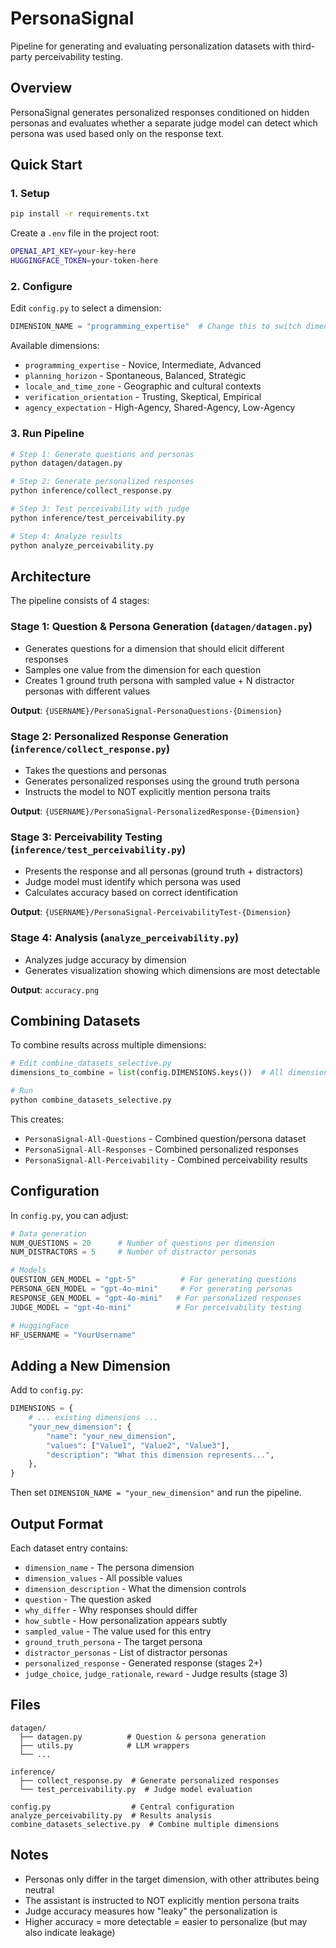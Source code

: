 # PersonaSignal

Pipeline for generating and evaluating personalization datasets with third-party perceivability testing.

## Overview

PersonaSignal generates personalized responses conditioned on hidden personas and evaluates whether a separate judge model can detect which persona was used based only on the response text.

## Quick Start

### 1. Setup

```bash
pip install -r requirements.txt
```

Create a `.env` file in the project root:

```bash
OPENAI_API_KEY=your-key-here
HUGGINGFACE_TOKEN=your-token-here
```

### 2. Configure

Edit `config.py` to select a dimension:

```python
DIMENSION_NAME = "programming_expertise"  # Change this to switch dimensions
```

Available dimensions:

- `programming_expertise` - Novice, Intermediate, Advanced
- `planning_horizon` - Spontaneous, Balanced, Strategic
- `locale_and_time_zone` - Geographic and cultural contexts
- `verification_orientation` - Trusting, Skeptical, Empirical
- `agency_expectation` - High-Agency, Shared-Agency, Low-Agency

### 3. Run Pipeline

```bash
# Step 1: Generate questions and personas
python datagen/datagen.py

# Step 2: Generate personalized responses
python inference/collect_response.py

# Step 3: Test perceivability with judge
python inference/test_perceivability.py

# Step 4: Analyze results
python analyze_perceivability.py
```

## Architecture

The pipeline consists of 4 stages:

### Stage 1: Question & Persona Generation (`datagen/datagen.py`)

- Generates questions for a dimension that should elicit different responses
- Samples one value from the dimension for each question
- Creates 1 ground truth persona with sampled value + N distractor personas with different values

**Output**: `{USERNAME}/PersonaSignal-PersonaQuestions-{Dimension}`

### Stage 2: Personalized Response Generation (`inference/collect_response.py`)

- Takes the questions and personas
- Generates personalized responses using the ground truth persona
- Instructs the model to NOT explicitly mention persona traits

**Output**: `{USERNAME}/PersonaSignal-PersonalizedResponse-{Dimension}`

### Stage 3: Perceivability Testing (`inference/test_perceivability.py`)

- Presents the response and all personas (ground truth + distractors)
- Judge model must identify which persona was used
- Calculates accuracy based on correct identification

**Output**: `{USERNAME}/PersonaSignal-PerceivabilityTest-{Dimension}`

### Stage 4: Analysis (`analyze_perceivability.py`)

- Analyzes judge accuracy by dimension
- Generates visualization showing which dimensions are most detectable

**Output**: `accuracy.png`

## Combining Datasets

To combine results across multiple dimensions:

```python
# Edit combine_datasets_selective.py
dimensions_to_combine = list(config.DIMENSIONS.keys())  # All dimensions

# Run
python combine_datasets_selective.py
```

This creates:

- `PersonaSignal-All-Questions` - Combined question/persona dataset
- `PersonaSignal-All-Responses` - Combined personalized responses
- `PersonaSignal-All-Perceivability` - Combined perceivability results

## Configuration

In `config.py`, you can adjust:

```python
# Data generation
NUM_QUESTIONS = 20      # Number of questions per dimension
NUM_DISTRACTORS = 5     # Number of distractor personas

# Models
QUESTION_GEN_MODEL = "gpt-5"          # For generating questions
PERSONA_GEN_MODEL = "gpt-4o-mini"     # For generating personas
RESPONSE_GEN_MODEL = "gpt-4o-mini"   # For personalized responses
JUDGE_MODEL = "gpt-4o-mini"          # For perceivability testing

# HuggingFace
HF_USERNAME = "YourUsername"
```

## Adding a New Dimension

Add to `config.py`:

```python
DIMENSIONS = {
    # ... existing dimensions ...
    "your_new_dimension": {
        "name": "your_new_dimension",
        "values": ["Value1", "Value2", "Value3"],
        "description": "What this dimension represents...",
    },
}
```

Then set `DIMENSION_NAME = "your_new_dimension"` and run the pipeline.

## Output Format

Each dataset entry contains:

- `dimension_name` - The persona dimension
- `dimension_values` - All possible values
- `dimension_description` - What the dimension controls
- `question` - The question asked
- `why_differ` - Why responses should differ
- `how_subtle` - How personalization appears subtly
- `sampled_value` - The value used for this entry
- `ground_truth_persona` - The target persona
- `distractor_personas` - List of distractor personas
- `personalized_response` - Generated response (stages 2+)
- `judge_choice`, `judge_rationale`, `reward` - Judge results (stage 3)

## Files

```
datagen/
  ├── datagen.py          # Question & persona generation
  ├── utils.py            # LLM wrappers
  └── ...

inference/
  ├── collect_response.py  # Generate personalized responses
  └── test_perceivability.py  # Judge model evaluation

config.py                  # Central configuration
analyze_perceivability.py  # Results analysis
combine_datasets_selective.py  # Combine multiple dimensions
```

## Notes

- Personas only differ in the target dimension, with other attributes being neutral
- The assistant is instructed to NOT explicitly mention persona traits
- Judge accuracy measures how "leaky" the personalization is
- Higher accuracy = more detectable = easier to personalize (but may also indicate leakage)
